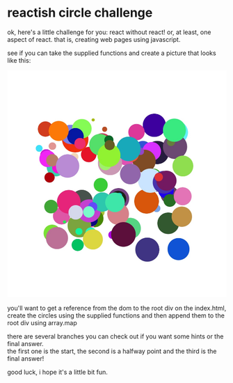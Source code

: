 # reactish circle challenge

ok, here's a little challenge for you: react without react!
or, at least, one aspect of react.
that is, creating web pages using javascript.

see if you can take the supplied functions and create a picture that looks like this:

![image of circles](circles.jpeg)

you'll want to get a reference from the dom to the root div on the index.html, create the circles using the supplied functions
and then append them to the root div using array.map

there are several branches you can check out if you want some hints or the final answer.  
the first one is the start, the second is a halfway point and the third is the final answer!

good luck, i hope it's a little bit fun.
